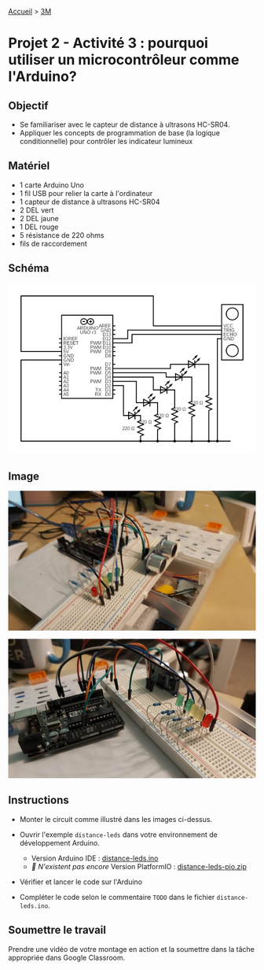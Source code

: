 [Accueil](./index.md) > [3M](./acceuil3M.md#projet-2--circuits-électroniques-et-programmation)

# Projet 2 - Activité 3 : pourquoi utiliser un microcontrôleur comme l'Arduino?

## Objectif

* Se familiariser avec le capteur de distance à ultrasons HC-SR04.
* Appliquer les concepts de programmation de base (la logique conditionnelle) pour contrôler les indicateur lumineux

## Matériel

* 1 carte Arduino Uno
* 1 fil USB pour relier la carte à l'ordinateur
* 1 capteur de distance à ultrasons HC-SR04
* 2 DEL vert
* 2 DEL jaune
* 1 DEL rouge
* 5 résistance de 220 ohms
* fils de raccordement

## Schéma

![schéma](./images/p2/schematic-act4.png)

## Image

![distance 1](./images/p2/distance1.jpg)

![distance 2](./images/p2/distance2.jpg)


## Instructions

* Monter le circuit comme illustré dans les images ci-dessus.

* Ouvrir l'exemple `distance-leds` dans votre environnement de développement Arduino. 
    * Version Arduino IDE : [distance-leds.ino](./code/arduinoide/distance-leds/distance-leds.ino)
    * _🚧 N'existent pas encore_ Version PlatformIO : [distance-leds-pio.zip](./code/platformio/distance-leds-pio.zip)
* Vérifier et lancer le code sur l'Arduino
* Compléter le code selon le commentaire `TODO` dans le fichier `distance-leds.ino`.


## Soumettre le travail

Prendre une vidéo de votre montage en action et la soumettre dans la tâche appropriée dans Google Classroom.
